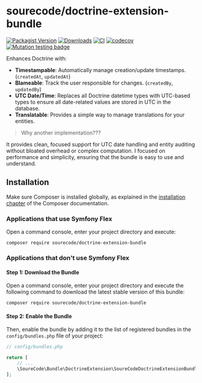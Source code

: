 
# sourecode/doctrine-extension-bundle

[![Packagist Version](https://img.shields.io/packagist/v/sourecode/doctrine-extension-bundle.svg)](https://packagist.org/packages/sourecode/doctrine-extension-bundle)
[![Downloads](https://img.shields.io/packagist/dt/sourecode/doctrine-extension-bundle.svg)](https://packagist.org/packages/sourecode/doctrine-extension-bundle)
[![CI](https://github.com/SoureCode/DoctrineExtensionBundle/actions/workflows/ci.yml/badge.svg?branch=master)](https://github.com/SoureCode/DoctrineExtensionBundle/actions/workflows/ci.yml)
[![codecov](https://codecov.io/gh/SoureCode/DoctrineExtensionBundle/branch/master/graph/badge.svg?token=GBFBVXQYK4)](https://codecov.io/gh/SoureCode/DoctrineExtensionBundle)
[![Mutation testing badge](https://img.shields.io/endpoint?style=flat&url=https%3A%2F%2Fbadge-api.stryker-mutator.io%2Fgithub.com%2FSoureCode%2FDoctrineExtensionBundle%2Fmaster)](https://dashboard.stryker-mutator.io/reports/github.com/SoureCode/DoctrineExtensionBundle/master)

Enhances Doctrine with:

- **Timestampable**: Automatically manage creation/update timestamps. (`createdAt`, `updatedAt`)
- **Blameable**: Track the user responsible for changes. (`createdBy`, `updatedBy`)
- **UTC Date/Time**: Replaces all Doctrine datetime types with UTC-based types to ensure all date-related values are stored in UTC in the database.
- **Translatable**: Provides a simple way to manage translations for your entities.

>
> Why another implementation???
>

It provides clean, focused support for UTC date handling and entity auditing without bloated overhead or complex computation.
I focused on performance and simplicity, ensuring that the bundle is easy to use and understand.

## Installation

Make sure Composer is installed globally, as explained in the
[installation chapter](https://getcomposer.org/doc/00-intro.md)
of the Composer documentation.

### Applications that use Symfony Flex

Open a command console, enter your project directory and execute:

```console
composer require sourecode/doctrine-extension-bundle
```

### Applications that don't use Symfony Flex

#### Step 1: Download the Bundle

Open a command console, enter your project directory and execute the
following command to download the latest stable version of this bundle:

```console
composer require sourecode/doctrine-extension-bundle
```

#### Step 2: Enable the Bundle

Then, enable the bundle by adding it to the list of registered bundles
in the `config/bundles.php` file of your project:

```php
// config/bundles.php

return [
    // ...
    \SoureCode\Bundle\DoctrineExtension\SoureCodeDoctrineExtensionBundle::class => ['all' => true],
];
```

